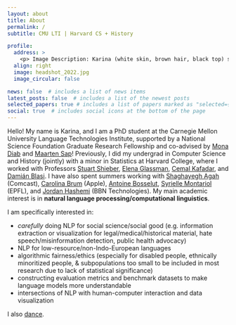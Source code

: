 ```yaml
---
layout: about
title: About
permalink: /
subtitle: CMU LTI | Harvard CS + History

profile:
  address: >
    <p> Image Description: Karina (white skin, brown hair, black top) smiling at the camera outside. Picture credits: Oriana Li Halevy, 2022. </p>
  align: right
  image: headshot_2022.jpg
  image_circular: false  

news: false  # includes a list of news items
latest_posts: false  # includes a list of the newest posts
selected_papers: true # includes a list of papers marked as "selected={true}"
social: true  # includes social icons at the bottom of the page
---
```


Hello! My name is Karina, and I am a PhD student at the Carnegie Mellon University Language Technologies Institute, supported by a National Science Foundation Graduate Research Fellowship and co-advised by [Mona Diab](https://www.lti.cs.cmu.edu/people/faculty/diab-mona.html) and [Maarten Sap](https://maartensap.com/)! Previously, I did my undergrad in Computer Science and History (jointly) with a minor in Statistics at Harvard College, where I worked with Professors [Stuart Shieber](https://www.eecs.harvard.edu/shieber/), [Elena Glassman](https://glassmanlab.seas.harvard.edu/glassman.html), [Cemal Kafadar](https://history.fas.harvard.edu/people/cemal-kafadar), and [Damián Blasi](https://www.damianblasi.org/). I have also spent summers working with [Shaghayegh Agah](https://scholar.google.com/citations?user=_SKJr_EAAAAJ&hl=en) (Comcast), [Carolina Brum](https://www.carolinabrum.com/) (Apple), [Antoine Bosselut](https://atcbosselut.github.io/), [Syrielle Montariol](https://smontariol.github.io/) (EPFL), and [Jordan Hashemi](https://scholar.google.com/citations?user=GIMzJq4AAAAJ&hl=en) (BBN Technologies). My main academic interest is in **natural language processing/computational linguistics**.

I am specifically interested in:  
- *carefully* doing NLP for social science/social good (e.g. information extraction or visualization for legal/medical/historical material, hate speech/misinformation detection, public health advocacy)  
- NLP for low-resource/non-Indo-European languages
- algorithmic fairness/ethics (especially for disabled people, ethnically minoritized people, & subpopulations too small to be included in most research due to lack of statistical significance)  
- constructing evaluation metrics and benchmark datasets to make language models more understandable
- intersections of NLP with human-computer interaction and data visualization

I also [dance](/dance).

